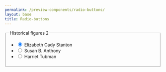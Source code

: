 ```yaml
---
permalink: /preview-components/radio-buttons/
layout: base
title: Radio-buttons
---
```


<fieldset class="usa-fieldset-inputs usa-sans">

  <legend class="usa-sr-only">Historical figures 2</legend>

  <ul class="usa-unstyled-list">
    <li>
      <input id="stanton" type="radio" checked name="historical-figures-2" value="stanton">
      <label for="stanton">Elizabeth Cady Stanton</label>
    </li>
    <li>
      <input id="anthony" type="radio" name="historical-figures-2" value="anthony">
      <label for="anthony">Susan B. Anthony</label>
    </li>
    <li>
      <input id="tubman" type="radio" name="historical-figures-2" value="tubman">
      <label for="tubman">Harriet Tubman</label>
    </li>
  </ul>

</fieldset>
